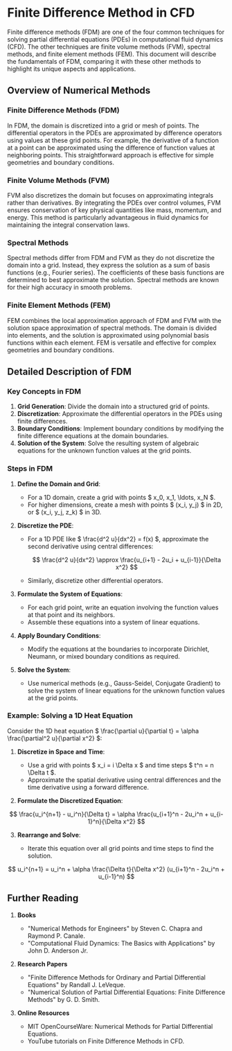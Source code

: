# Finite Difference Method in CFD

Finite difference methods (FDM) are one of the four common techniques for solving partial differential equations (PDEs) in computational fluid dynamics (CFD). The other techniques are finite volume methods (FVM), spectral methods, and finite element methods (FEM). This document will describe the fundamentals of FDM, comparing it with these other methods to highlight its unique aspects and applications.

## Overview of Numerical Methods

### Finite Difference Methods (FDM)

In FDM, the domain is discretized into a grid or mesh of points. The differential operators in the PDEs are approximated by difference operators using values at these grid points. For example, the derivative of a function at a point can be approximated using the difference of function values at neighboring points. This straightforward approach is effective for simple geometries and boundary conditions.

### Finite Volume Methods (FVM)

FVM also discretizes the domain but focuses on approximating integrals rather than derivatives. By integrating the PDEs over control volumes, FVM ensures conservation of key physical quantities like mass, momentum, and energy. This method is particularly advantageous in fluid dynamics for maintaining the integral conservation laws.

### Spectral Methods

Spectral methods differ from FDM and FVM as they do not discretize the domain into a grid. Instead, they express the solution as a sum of basis functions (e.g., Fourier series). The coefficients of these basis functions are determined to best approximate the solution. Spectral methods are known for their high accuracy in smooth problems.

### Finite Element Methods (FEM)

FEM combines the local approximation approach of FDM and FVM with the solution space approximation of spectral methods. The domain is divided into elements, and the solution is approximated using polynomial basis functions within each element. FEM is versatile and effective for complex geometries and boundary conditions.

## Detailed Description of FDM

### Key Concepts in FDM

1. **Grid Generation**: Divide the domain into a structured grid of points.
2. **Discretization**: Approximate the differential operators in the PDEs using finite differences.
3. **Boundary Conditions**: Implement boundary conditions by modifying the finite difference equations at the domain boundaries.
4. **Solution of the System**: Solve the resulting system of algebraic equations for the unknown function values at the grid points.

### Steps in FDM

1. **Define the Domain and Grid**: 
    - For a 1D domain, create a grid with points $ x_0, x_1, \ldots, x_N $.
    - For higher dimensions, create a mesh with points $ (x_i, y_j) $ in 2D, or $ (x_i, y_j, z_k) $ in 3D.

2. **Discretize the PDE**:
    - For a 1D PDE like $ \frac{d^2 u}{dx^2} = f(x) $, approximate the second derivative using central differences: 
   
      $$
      \frac{d^2 u}{dx^2} \approx \frac{u_{i+1} - 2u_i + u_{i-1}}{\Delta x^2}
      $$
   
    - Similarly, discretize other differential operators.

3. **Formulate the System of Equations**:
    - For each grid point, write an equation involving the function values at that point and its neighbors.
    - Assemble these equations into a system of linear equations.

4. **Apply Boundary Conditions**:
    - Modify the equations at the boundaries to incorporate Dirichlet, Neumann, or mixed boundary conditions as required.

5. **Solve the System**:
    - Use numerical methods (e.g., Gauss-Seidel, Conjugate Gradient) to solve the system of linear equations for the unknown function values at the grid points.

### Example: Solving a 1D Heat Equation

Consider the 1D heat equation $ \frac{\partial u}{\partial t} = \alpha \frac{\partial^2 u}{\partial x^2} $:

1. **Discretize in Space and Time**:
   
    - Use a grid with points $ x_i = i \Delta x $ and time steps $ t^n = n \Delta t $.
    - Approximate the spatial derivative using central differences and the time derivative using a forward difference.

2. **Formulate the Discretized Equation**:
   
$$
\frac{u_i^{n+1} - u_i^n}{\Delta t} = \alpha \frac{u_{i+1}^n - 2u_i^n + u_{i-1}^n}{\Delta x^2}
$$

3. **Rearrange and Solve**:

    - Iterate this equation over all grid points and time steps to find the solution.
   
$$
u_i^{n+1} = u_i^n + \alpha \frac{\Delta t}{\Delta x^2} (u_{i+1}^n - 2u_i^n + u_{i-1}^n)
$$
   

## Further Reading

1. **Books**
    - "Numerical Methods for Engineers" by Steven C. Chapra and Raymond P. Canale.
    - "Computational Fluid Dynamics: The Basics with Applications" by John D. Anderson Jr.

2. **Research Papers**
    - "Finite Difference Methods for Ordinary and Partial Differential Equations" by Randall J. LeVeque.
    - "Numerical Solution of Partial Differential Equations: Finite Difference Methods" by G. D. Smith.

3. **Online Resources**
    - MIT OpenCourseWare: Numerical Methods for Partial Differential Equations.
    - YouTube tutorials on Finite Difference Methods in CFD.

